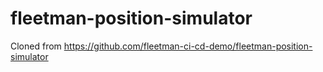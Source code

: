 # fleetman-position-simulator
Cloned from https://github.com/fleetman-ci-cd-demo/fleetman-position-simulator
